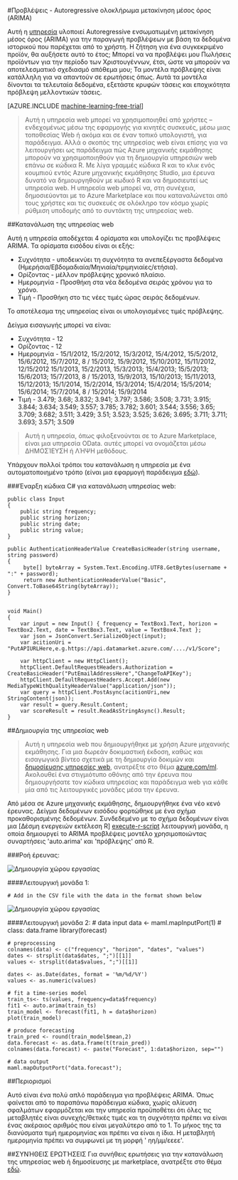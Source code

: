 <properties 
    pageTitle="Προβλέψεις: Autoregressive ολοκλήρωμα μετακίνηση μέσος όρος (ARIMA) | Microsoft Azure" 
    description="Προβλέψεις - Autoregressive ολοκλήρωμα μετακίνηση μέσος όρος (ARIMA)" 
    services="machine-learning" 
    documentationCenter="" 
    authors="yijichen" 
    manager="jhubbard" 
    editor="cgronlun"/>

<tags 
    ms.service="machine-learning" 
    ms.workload="data-services" 
    ms.tgt_pltfrm="na" 
    ms.devlang="na" 
    ms.topic="article" 
    ms.date="08/15/2016" 
    ms.author="yijichen"/> 

 
#<a name="forecasting---autoregressive-integrated-moving-average-arima"></a>Προβλέψεις - Autoregressive ολοκλήρωμα μετακίνηση μέσος όρος (ARIMA)

Αυτή η [υπηρεσία]( https://datamarket.azure.com/dataset/aml_labs/arima) υλοποιεί Autoregressive ενσωματωμένη μετακίνηση μέσος όρος (ARIMA) για την παραγωγή προβλέψεων με βάση τα δεδομένα ιστορικού που παρέχεται από το χρήστη. Η ζήτηση για ένα συγκεκριμένο προϊόν, θα αυξήσετε αυτό το έτος; Μπορεί να να προβλέψει μου Πωλήσεις προϊόντων για την περίοδο των Χριστουγέννων, έτσι, ώστε να μπορούν να αποτελεσματικό σχεδιασμό απόθεμα μου; Τα μοντέλα πρόβλεψης είναι κατάλληλη για να απαντούν σε ερωτήσεις όπως. Αυτά τα μοντέλα δίνονται τα τελευταία δεδομένα, εξετάστε κρυφών τάσεις και εποχικότητα πρόβλεψη μελλοντικών τάσεις. 


[AZURE.INCLUDE [machine-learning-free-trial](../../includes/machine-learning-free-trial.md)] 

>Αυτή η υπηρεσία web μπορεί να χρησιμοποιηθεί από χρήστες – ενδεχομένως μέσω της εφαρμογής για κινητές συσκευές, μέσω μιας τοποθεσίας Web ή ακόμα και σε έναν τοπικό υπολογιστή, για παράδειγμα. Αλλά ο σκοπός της υπηρεσίας web είναι επίσης για να λειτουργήσει ως παράδειγμα πώς Azure μηχανικής εκμάθησης μπορούν να χρησιμοποιηθούν για τη δημιουργία υπηρεσιών web επάνω σε κώδικα R. Με λίγα γραμμές κώδικα R και το κλικ ενός κουμπιού εντός Azure μηχανικής εκμάθησης Studio, μια έρευνα δυνατό να δημιουργηθούν με κωδικό R και να δημοσιευτεί ως υπηρεσία web. Η υπηρεσία web μπορεί να, στη συνέχεια, δημοσιεύονται με το Azure Marketplace και που καταναλώνεται από τους χρήστες και τις συσκευές σε ολόκληρο τον κόσμο χωρίς ρύθμιση υποδομής από το συντάκτη της υπηρεσίας web.

##<a name="consumption-of-web-service"></a>Κατανάλωση της υπηρεσίας web 

Αυτή η υπηρεσία αποδέχεται 4 ορίσματα και υπολογίζει τις προβλέψεις ARIMA.
Τα ορίσματα εισόδου είναι οι εξής:

* Συχνότητα - υποδεικνύει τη συχνότητα τα ανεπεξέργαστα δεδομένα (Ημερήσια/Εβδομαδιαία/Μηνιαία/τριμηνιαίες/ετήσια).
* Ορίζοντας - μέλλον πρόβλεψης χρονικό πλαίσιο.
* Ημερομηνία - Προσθήκη στα νέα δεδομένα σειράς χρόνου για το χρόνο.
* Τιμή - Προσθήκη στο τις νέες τιμές ώρας σειράς δεδομένων.

Το αποτέλεσμα της υπηρεσίας είναι οι υπολογισμένες τιμές πρόβλεψης. 

Δείγμα εισαγωγής μπορεί να είναι: 

* Συχνότητα - 12
* Ορίζοντας - 12
* Ημερομηνία - 15/1/2012, 15/2/2012, 15/3/2012, 15/4/2012, 15/5/2012, 15/6/2012, 15/7/2012, 8 / 15/2012, 15/9/2012, 15/10/2012, 15/11/2012, 12/15/2012 15/1/2013, 15/2/2013, 15/3/2013; 15/4/2013; 15/5/2013; 15/6/2013; 15/7/2013, 8 / 15/2013, 15/9/2013, 15/10/2013; 15/11/2013, 15/12/2013; 15/1/2014, 15/2/2014, 15/3/2014; 15/4/2014; 15/5/2014; 15/6/2014; 15/7/2014, 8 / 15/2014; 15/9/2014
* Τιμή - 3.479; 3.68; 3.832; 3.941; 3.797; 3.586; 3.508; 3.731; 3.915; 3.844; 3.634; 3.549; 3.557; 3.785; 3.782; 3.601; 3.544; 3.556; 3.65; 3.709; 3.682; 3.511; 3.429; 3.51; 3.523; 3.525; 3.626; 3.695; 3.711; 3.711; 3.693; 3.571; 3.509
 
>Αυτή η υπηρεσία, όπως φιλοξενούνται σε το Azure Marketplace, είναι μια υπηρεσία OData. αυτές μπορεί να ονομάζεται μέσω ΔΗΜΟΣΊΕΥΣΗ ή ΛΉΨΗ μεθόδους. 

Υπάρχουν πολλοί τρόποι του κατανάλωση η υπηρεσία με ένα αυτοματοποιημένο τρόπο (είναι μια εφαρμογή παράδειγμα [εδώ](http://microsoftazuremachinelearning.azurewebsites.net/ArimaForecasting.aspx)).

###<a name="starting-c-code-for-web-service-consumption"></a>Έναρξη κώδικα C# για κατανάλωση υπηρεσίας web:

    public class Input
    {
        public string frequency;
        public string horizon;
        public string date;
        public string value;
    }

    public AuthenticationHeaderValue CreateBasicHeader(string username, string password)
    {
         byte[] byteArray = System.Text.Encoding.UTF8.GetBytes(username + ":" + password);
         return new AuthenticationHeaderValue("Basic", Convert.ToBase64String(byteArray));
    }

       
    void Main()
    {
        var input = new Input() { frequency = TextBox1.Text, horizon = TextBox2.Text, date = TextBox3.Text, value = TextBox4.Text };
        var json = JsonConvert.SerializeObject(input);
        var acitionUri =  "PutAPIURLHere,e.g.https://api.datamarket.azure.com/..../v1/Score";
           
        var httpClient = new HttpClient();
        httpClient.DefaultRequestHeaders.Authorization = CreateBasicHeader("PutEmailAddressHere","ChangeToAPIKey");
        httpClient.DefaultRequestHeaders.Accept.Add(new MediaTypeWithQualityHeaderValue("application/json"));
        var query = httpClient.PostAsync(acitionUri,new StringContent(json));
        var result = query.Result.Content;
        var scoreResult = result.ReadAsStringAsync().Result;
    }

##<a name="creation-of-web-service"></a>Δημιουργία της υπηρεσίας web 

>Αυτή η υπηρεσία web που δημιουργήθηκε με χρήση Azure μηχανικής εκμάθησης. Για μια δωρεάν δοκιμαστική έκδοση, καθώς και εισαγωγικά βίντεο σχετικά με τη δημιουργία δοκιμών και [δημοσίευσης υπηρεσίες web](machine-learning-publish-a-machine-learning-web-service.md), ανατρέξτε στο θέμα [azure.com/ml](http://azure.com/ml). Ακολουθεί ένα στιγμιότυπο οθόνης από την έρευνα που δημιουργήσατε τον κώδικα υπηρεσίας και παράδειγμα web για κάθε μία από τις λειτουργικές μονάδες μέσα την έρευνα.

Από μέσα σε Azure μηχανικής εκμάθησης, δημιουργήθηκε ένα νέο κενό έρευνας. Δείγμα δεδομένων εισόδου φορτώθηκε με ένα σχήμα προκαθορισμένης δεδομένων. Συνδεδεμένο με το σχήμα δεδομένων είναι μια [Δέσμη ενεργειών εκτέλεση R] [ execute-r-script] λειτουργική μονάδα, η οποία δημιουργεί το ARIMA προβλέψεις μοντέλο χρησιμοποιώντας συναρτήσεις 'auto.arima' και 'πρόβλεψης' από R. 

###<a name="experiment-flow"></a>Ροή έρευνας:

![Δημιουργία χώρου εργασίας][2]

####<a name="module-1"></a>Λειτουργική μονάδα 1:
 
    # Add in the CSV file with the data in the format shown below 
![Δημιουργία χώρου εργασίας][3]  

####<a name="module-2"></a>Λειτουργική μονάδα 2:
    # data input
    data <- maml.mapInputPort(1) # class: data.frame
    library(forecast)
    
    # preprocessing
    colnames(data) <- c("frequency", "horizon", "dates", "values")
    dates <- strsplit(data$dates, ";")[[1]]
    values <- strsplit(data$values, ";")[[1]]
    
    dates <- as.Date(dates, format = '%m/%d/%Y')
    values <- as.numeric(values)
    
    # fit a time-series model
    train_ts<- ts(values, frequency=data$frequency)
    fit1 <- auto.arima(train_ts)
    train_model <- forecast(fit1, h = data$horizon)
    plot(train_model)
    
    # produce forecasting
    train_pred <- round(train_model$mean,2)
    data.forecast <- as.data.frame(t(train_pred))
    colnames(data.forecast) <- paste("Forecast", 1:data$horizon, sep="")
    
    # data output
    maml.mapOutputPort("data.forecast");


##<a name="limitations"></a>Περιορισμοί 

Αυτό είναι ένα πολύ απλό παράδειγμα για προβλέψεις ARIMA. Όπως φαίνεται από το παραπάνω παράδειγμα κώδικα, χωρίς αλίευση σφαλμάτων εφαρμόζεται και την υπηρεσία προϋποθέτει ότι όλες τις μεταβλητές είναι συνεχής/θετικές τιμές και τη συχνότητα πρέπει να είναι ένας ακέραιος αριθμός που είναι μεγαλύτερο από το 1. Το μήκος της τα διανύσματα τιμή ημερομηνίας και πρέπει να είναι η ίδια. Η μεταβλητή ημερομηνία πρέπει να συμφωνεί με τη μορφή ' ηη/μμ/εεεε'.

##<a name="faq"></a>ΣΥΝΉΘΕΙΣ ΕΡΩΤΉΣΕΙΣ
Για συνήθεις ερωτήσεις για την κατανάλωση της υπηρεσίας web ή δημοσίευσης με marketplace, ανατρέξτε στο θέμα [εδώ](machine-learning-marketplace-faq.md).

[1]: ./media/machine-learning-r-csharp-arima/arima-img1.png
[2]: ./media/machine-learning-r-csharp-arima/arima-img2.png
[3]: ./media/machine-learning-r-csharp-arima/arima-img3.png


<!-- Module References -->
[execute-r-script]: https://msdn.microsoft.com/library/azure/30806023-392b-42e0-94d6-6b775a6e0fd5/
 
